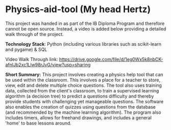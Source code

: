 # Physics-aid-tool (My head Hertz)

This project was handed in as part of the IB Diploma Program and therefore cannot be open source. Instead, a video is added below providing a detailed walk through of the project.

**Technology Stack**: Python (including various libraries such as scikit-learn and pygame) & SQL

Video Walk Through link: https://drive.google.com/file/d/1eg0Wx5k8nbCK-afnlJb2xc1Llw98rJvG/view?usp=sharing

**Short Summary:** This project involves creating a physics help tool that can be used within the classroom. This involves a place for a teacher to store, view, edit and delete multiple choice questions. The tool also uses training data, collected from the client's classroom, to train a supervised learning algorithm (a decision tree) to predict a questions difficulty and thereby provide students with challenging yet manageable questions. The software also enables the creation of quizzes using questions from the database (and recommended by the machine learning algorithm). The program also includes timers, allows for freehand drawings, and includes a general 'home' to base lessons around.
